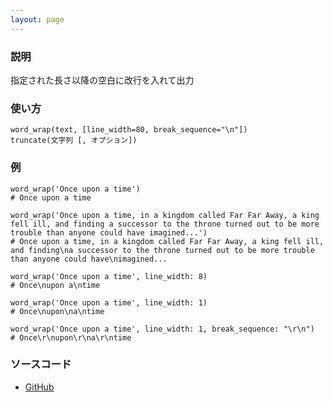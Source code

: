 ```yaml
---
layout: page
---
```

### 説明
指定された長さ以降の空白に改行を入れて出力

### 使い方
    word_wrap(text, [line_width=80, break_sequence="\n"])
    truncate(文字列 [, オプション])

### 例
    word_wrap('Once upon a time')
    # Once upon a time

    word_wrap('Once upon a time, in a kingdom called Far Far Away, a king fell ill, and finding a successor to the throne turned out to be more trouble than anyone could have imagined...')
    # Once upon a time, in a kingdom called Far Far Away, a king fell ill, and finding\na successor to the throne turned out to be more trouble than anyone could have\nimagined...

    word_wrap('Once upon a time', line_width: 8)
    # Once\nupon a\ntime

    word_wrap('Once upon a time', line_width: 1)
    # Once\nupon\na\ntime

    word_wrap('Once upon a time', line_width: 1, break_sequence: "\r\n")
    # Once\r\nupon\r\na\r\ntime

### ソースコード
* [GitHub](https://github.com/rails/rails/blob/f33d52c95217212cbacc8d5e44b5a8e3cdc6f5b3/actionview/lib/action_view/helpers/text_helper.rb#L260)